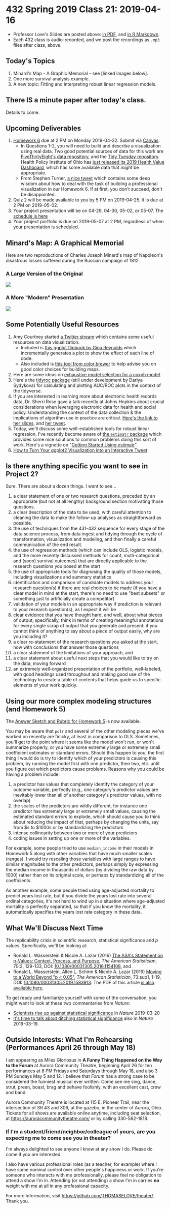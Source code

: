 # 432 Spring 2019 Class 21: 2019-04-16

- Professor Love's Slides are posted above: [in PDF](https://github.com/THOMASELOVE/2019-432/blob/master/slides/class21/432_2019_slides21.pdf), and [in R Markdown](https://github.com/THOMASELOVE/2019-432/blob/master/slides/class21/432_2019_slides21.Rmd).
- Each 432 class is audio-recorded, and we post the recordings as `.mp3` files after class, above.

## Today's Topics

1. Minard's Map - A Graphic Memorial - see [linked images below]. 
2. One more survival analysis example.
3. A new topic: Fitting and interpreting robust linear regression models.

## There IS a minute paper after today's class.

Details to come.

## Upcoming Deliverables

1. [Homework 6](https://github.com/THOMASELOVE/2019-432/tree/master/homework/homework6) due at 2 PM on Monday 2019-04-22. Submit via [Canvas](https://canvas.case.edu/).
    - In Questions 1-2, you will need to build and describe a visualization using real data. Two good potential sources of data for this work are [FiveThirtyEight's data repository](https://data.fivethirtyeight.com/), and the [Tidy Tuesday repository](https://github.com/rfordatascience/tidytuesday). Health Policy Institute of Ohio has [just released its 2019 Health Value Dashboard](https://www.healthpolicyohio.org/2019-health-value-dashboard/), which has some available data that *might* be appropriate.
    - From Stephen Turner, [a nice tweet](https://twitter.com/strnr/status/787292116607234048) which contains some deep wisdom about how to deal with the task of building a professional visualization in our Homework 6. If at first, you don't succeed, don't be disappointed.
2. Quiz 2 will be made available to you by 5 PM on 2019-04-25. It is due at 2 PM on 2019-05-02.
3. Your project presentation will be on 04-29, 04-30, 05-02, or 05-07. The [schedule is here](https://github.com/THOMASELOVE/2019-432/blob/master/projects/project2/project2-schedule.md)
4. Your project portfolio is due on 2019-05-07 at 2 PM, regardless of when your presentation is scheduled.

## Minard's Map: A Graphical Memorial

Here are two reproductions of Charles Joseph Minard's map of Napoleon's disastrous losses suffered during the Russian campaign of 1812.

### A Large Version of the Original

![](https://github.com/THOMASELOVE/2019-432/blob/master/slides/class21/figures/Minard_large.png)

### A More "Modern" Presentation

![](https://github.com/THOMASELOVE/2019-432/blob/master/slides/class21/figures/modern-minard.png)

## Some Potentially Useful Resources

1. Amy Courtney started [a Twitter stream](https://twitter.com/AmyCourtney92/status/1100663931192963072) which contains some useful resources on data visualization.
    - Included is [this ggplot flipbook by Gina Reynolds](https://evamaerey.github.io/ggplot_flipbook/ggplot_flipbook_xaringan.html#1) which incrementally generates a plot to show the effect of each line of code.
    - Also included is [this tool from color brewer](http://colorbrewer2.org/#type=sequential&scheme=BuGn&n=3) to help advise you on good color choices for building maps.
2. Here are some ideas on [exhaustive model selection for a coxph model](http://rpubs.com/kaz_yos/exhaustive).
3. Here's the [tidyroc package](https://github.com/dariyasydykova/tidyroc) (still under development by Dariya Sydykova) for calculating and plotting AUC/ROC plots in the context of the tidyverse.
4. If you are interested in learning more about electronic health records data, Dr. Sherri Rose gave a talk recently at Johns Hopkins about crucial considerations when leveraging electronic data for health and social policy. Understanding the context of the data collection & the implications of algorithm use in practice are critical. [Here's the link to her slides](https://t.co/swl8XRx5ES), and [her tweet](https://twitter.com/sherrirose/status/1100170486242258944).
5. Today, we'll discuss some well-established tools for robust linear regression. I've recently become aware of [the `estimatr` package](https://github.com/DeclareDesign/estimatr) which provides some nice solutions to common problems doing this sort of work. Here's a vignette on "[Getting Started Using estimatr](https://declaredesign.org/r/estimatr/articles/getting-started.html)".
6. [How to Turn Your ggplot2 Visualization into an Interactive Tweet](https://datatitian.com/how-to-turn-your-ggplot2-visualization-into-an-interactive-tweet/)

## Is there anything specific you want to see in Project 2? 

Sure. There are about a dozen things. I want to see...

1. a clear statement of one or two research questions, preceded by an appropriate (but not at all lengthy) background section motivating those questions.
2. a clear description of the data to be used, with careful attention to cleaning the data to make the follow-up analyses as straightforward as possible.
3. the use of techniques from the 431-432 sequence for every stage of the data science process, from data ingest and tidying through the cycle of transformation, visualization and modeling, and then finally a careful communication of the end result.
4. the use of regression methods (which can include OLS, logistic models, and the more recently discussed methods for count, multi-categorical and (soon) survival outcomes) that are directly applicable to the research questions you posed at the start
5. the use of appropriate tools for diagnosing the quality of those models, including visualizations and summary statistics
6. identification and comparison of candidate models to address your research question(s) if there are real choices to be made (if you have a clear model in mind at the start, there's no need to use "best subsets" or something just to artificially create a competitor)
7. validation of your models in an appropriate way if prediction is relevant to your research question(s), as I expect it will be
8. clear evidence that you have thought hard, and well, about what pieces of output, specifically, think in terms of creating meaningful annotations for every single scrap of output that you generate and present: if you cannot think of anything to say about a piece of output easily, why are you including it?
9. a clear re-statement of the research questions you asked at the start, now with conclusions that answer those questions
10. a clear statement of the limitations of your approach, and
11. a clear statement about useful next steps that you would like to try on the data, moving forward
12. an extremely well-organized presentation of the portfolio, well-labeled, with good headings used throughout and making good use of the technology to create a table of contents that helps guide us to specific elements of your work quickly.

## Using our more complex modeling structures (and Homework 5)

The [Answer Sketch and Rubric for Homework 5](https://github.com/THOMASELOVE/2019-432/blob/master/homework/homework5/hw05_sketch/432_2019_hw5_sketch.pdf) is now available.

You may be aware that `polr` and several of the other modeling pieces we've worked on recently are finicky, at least in comparison to OLS. Sometimes, you'll get to the point where it seems like the model won't run, or won't summarize properly, or you have some extremely large or extremely small coefficient estimates or standard errors. Should this happen to you, the first thing I would do is try to identify which of your predictors is causing this problem, by running the model first with one predictor, then two, etc. until you figure out which predictors cause problems. Reasons why you could be having a problem include:

1. a predictor has values that completely identify the category of your outcome variable, perfectly (e.g., one category's predictor values are inevitably lower than all of another category's predictor values, with no overlap)
2. the scales of the predictors are wildly different, for instance one predictor has extremely large or extremely small values, causing the estimated standard errors to explode, which should cause you to think about reducing the impact of that, perhaps by changing the units, say from $s to $1000s or by standardizing the predictors
3. intense collinearity between two or more of your predictors
4. coding issues in setting up one or more of the variables.

For example, some people tried to use `median_income` in their models in Homework 5 along with other variables that have much smaller scales (ranges). I would try rescaling those variables with large ranges to have similar magnitudes to the other predictors, perhaps simply by expressing the median income in thousands of dollars (by dividing the raw data by 1000) rather than on its original scale, or perhaps by standardizing all of the coefficients.

As another example, some people tried using age-adjusted mortality to predict years lost rate, but if you divide the years lost rate into several ordinal categories, it's not hard to wind up in a situation where age-adjusted mortality is perfectly separated, so that if you know the mortality, it automatically specifies the years lost rate category in these data.

## What We'll Discuss Next Time

The replicability crisis in scientific research, statistical significance and *p* values. Specifically, we'll be looking at:

- Ronald L. Wasserstein & Nicole A. Lazar (2016) [The ASA's Statement on p-Values: Context, Process, and Purpose](https://www.tandfonline.com/doi/full/10.1080/00031305.2016.1154108), *The American Statistician*, 70:2, 129-133, DOI:
[10.1080/00031305.2016.1154108](https://doi.org/10.1080/00031305.2016.1154108), and
- Ronald L. Wasserstein, Allen L. Schirm & Nicole A. Lazar (2019) [Moving to a World Beyond "p < 0.05"](https://www.tandfonline.com/doi/full/10.1080/00031305.2019.1583913), *The American Statistician*, 73:sup1, 1-19, DOI: [10.1080/00031305.2019.1583913](https://doi.org/10.1080/00031305.2019.1583913). The PDF of this article [is also available here](https://github.com/THOMASELOVE/2019-432/blob/master/slides/class22/Moving%20to%20a%20World%20Beyond%20p%200%2005.pdf).

To get ready and familiarize yourself with some of the conversation, you might want to look at these two commentaries from *Nature*:

- [Scientists rise up against statistical significance](https://www.nature.com/articles/d41586-019-00857-9) in *Nature* 2019-03-20
- [It's time to talk about ditching statistical significance](https://www.nature.com/articles/d41586-019-00874-8) also in *Nature* 2019-03-19.

## Outside Interests: What I'm Rehearsing (Performances April 26 through May 18)

I am appearing as Miles Gloriosus in **A Funny Thing Happened on the Way to the Forum** at Aurora Community Theatre, beginning April 26 for ten performances at 8 PM Fridays and Saturdays through May 18, and also 3 PM Sundays May 5 and 12. I believe that *Forum* has a strong case to be considered the funniest musical ever written. Come see me sing, dance, strut, preen, boast, brag and behave foolishly, with an excellent cast, crew and band.

Aurora Community Theatre is located at 115 E. Pioneer Trail, near the intersection of SR 43 and 306, at the gazebo, in the center of Aurora, Ohio. Tickets for all shows are available online anytime, including seat selection, at https://auroracommunitytheatre.com/ or by calling 330-562-1818.

### If I'm a student/friend/neighbor/colleague of yours, are you expecting me to come see you in theater?

I'm always delighted to see anyone I know at any show I do. Please do come if you are interested. 

I also have various professional roles (as a teacher, for example) where I have some nominal control over other people's happiness or work. If you're someone who interacts with me professionally, please feel no obligation to attend a show I'm in. Attending (or not attending) a show I'm in carries **no** weight with me at all in any professional capacity.

For more information, visit https://github.com/THOMASELOVE/theater/. Thank you.

